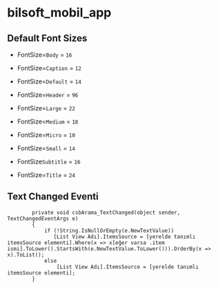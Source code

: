# bilsoft_mobil_app


## Default Font Sizes

* FontSize=```Body```
= ```16```

* FontSize=```Caption``` 
= ```12```

* FontSize=```Default``` 
= ```14```

* FontSize=```Header```
= ```96```

* FontSize=```Large```
= ```22```

* FontSize=```Medium```
= ```18```

* FontSize=```Micro```
= ```10```

* FontSize=```Small```
= ```14```

* FontSize```Subtitle```
= ```16```

* FontSize=```Title```
= ```24```

## Text Changed Eventi
```
        private void csbArama_TextChanged(object sender, TextChangedEventArgs e)
        {
            if (!String.IsNullOrEmpty(e.NewTextValue))
               [List View Adı].ItemsSource = [yerelde tanımlı itemsSource elementi].Where(x => x[eğer varsa .item ismi].ToLower().StartsWith(e.NewTextValue.ToLower())).OrderBy(x => x).ToList();
            else
                [List View Adı].ItemsSource = [yerelde tanımlı itemsSource elementi];
        }

